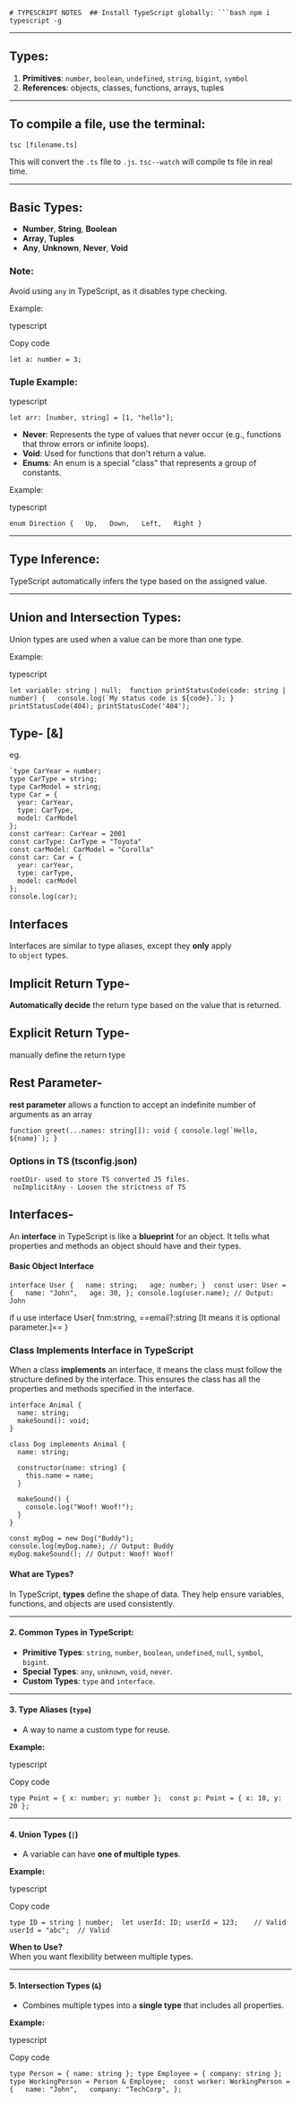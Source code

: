 `# TYPESCRIPT NOTES  ## Install TypeScript globally: ```bash npm i typescript -g`

---

## Types:

1. **Primitives**: `number`, `boolean`, `undefined`, `string`, `bigint`, `symbol`
2. **References**: objects, classes, functions, arrays, tuples

---

## To compile a file, use the terminal:

`tsc [filename.ts]`

This will convert the `.ts` file to `.js`.
`tsc--watch` will compile ts file in real time.

---

## Basic Types:

- **Number**, **String**, **Boolean**
- **Array**, **Tuples**
- **Any**, **Unknown**, **Never**, **Void**

### Note:

Avoid using `any` in TypeScript, as it disables type checking.

Example:

typescript

Copy code

`let a: number = 3;`

### Tuple Example:

typescript

`let arr: [number, string] = [1, "hello"];`

- **Never**: Represents the type of values that never occur (e.g., functions that throw errors or infinite loops).
- **Void**: Used for functions that don't return a value.
- **Enums**: An enum is a special "class" that represents a group of constants.

Example:

typescript



`enum Direction {   Up,   Down,   Left,   Right }`

---

## Type Inference:

TypeScript automatically infers the type based on the assigned value.

---

## Union and Intersection Types:

Union types are used when a value can be more than one type.

Example:

typescript

``let variable: string | null;  function printStatusCode(code: string | number) {   console.log(`My status code is ${code}.`); }  printStatusCode(404); printStatusCode('404');``

##  Type- [&]
eg.
```
`type CarYear = number;
type CarType = string;
type CarModel = string;
type Car = {
  year: CarYear,
  type: CarType,
  model: CarModel
};
const carYear: CarYear = 2001
const carType: CarType = "Toyota"
const carModel: CarModel = "Corolla"
const car: Car = {
  year: carYear,
  type: carType,
  model: carModel
};
console.log(car);
```
## Interfaces

Interfaces are similar to type aliases, except they **only** apply to `object` types.

## Implicit Return Type-
**Automatically decide** the return type based on the value that is returned.

## Explicit Return Type-
manually define the return type

## Rest Parameter-
**rest parameter** allows a function to accept an indefinite number of arguments as an array
```
function greet(...names: string[]): void { console.log(`Hello, ${name}`); }
```

### Options in TS (tsconfig.json)
	rootDir- used to store TS converted JS files.
	 noImplicitAny - Loosen the strictness of TS
	 
## Interfaces-
An **interface** in TypeScript is like a **blueprint** for an object. It tells what properties and methods an object should have and their types.

#### Basic Object Interface

`interface User {   name: string;   age: number; }  const user: User = {   name: "John",   age: 30, }; console.log(user.name); // Output: John`

if u use interface User{
fnm:string,
		==email?:string [It means it is optional parameter.]==
 }

### **Class Implements Interface in TypeScript**

When a class **implements** an interface, it means the class must follow the structure defined by the interface. This ensures the class has all the properties and methods specified in the interface.


```
interface Animal {
  name: string;
  makeSound(): void;
}

class Dog implements Animal {
  name: string;

  constructor(name: string) {
    this.name = name;
  }

  makeSound() {
    console.log("Woof! Woof!");
  }
}

const myDog = new Dog("Buddy");
console.log(myDog.name); // Output: Buddy
myDog.makeSound(); // Output: Woof! Woof!
```

#### **What are Types?**

In TypeScript, **types** define the shape of data. They help ensure variables, functions, and objects are used consistently.

---

#### **2. Common Types in TypeScript:**

- **Primitive Types**: `string`, `number`, `boolean`, `undefined`, `null`, `symbol`, `bigint`.
- **Special Types**: `any`, `unknown`, `void`, `never`.
- **Custom Types**: `type` and `interface`.

---

#### **3. Type Aliases (`type`)**

- A way to name a custom type for reuse.

**Example:**

typescript

Copy code

`type Point = { x: number; y: number };  const p: Point = { x: 10, y: 20 };`

---

#### **4. Union Types (`|`)**

- A variable can have **one of multiple types**.

**Example:**

typescript

Copy code

`type ID = string | number;  let userId: ID; userId = 123;    // Valid userId = "abc";  // Valid`

**When to Use?**  
When you want flexibility between multiple types.

---

#### **5. Intersection Types (`&`)**

- Combines multiple types into a **single type** that includes all properties.

**Example:**

typescript

Copy code

`type Person = { name: string }; type Employee = { company: string };  type WorkingPerson = Person & Employee;  const worker: WorkingPerson = {   name: "John",   company: "TechCorp", };`

